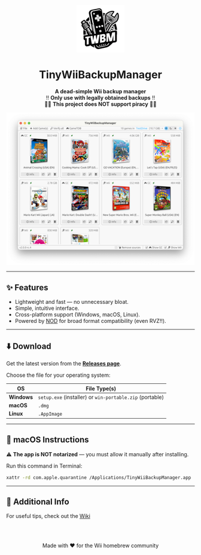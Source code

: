 <p align="center">
  <img alt="TinyWiiBackupManager Logo" width="128" src="logo-small.png">
</p>

<h1 align="center">TinyWiiBackupManager</h1>

<p align="center">
  <strong>A dead-simple Wii backup manager</strong>
  <br>
  ‼️ <strong>Only use with legally obtained backups</strong> ‼️<br>
  🏴‍☠️ <strong>This project does NOT support piracy</strong> 🏴‍☠️
</p>

<p align="center">
  <img alt="App Screenshot" src="screenshot.png">
</p>

---

## ✨ Features

- Lightweight and fast — no unnecessary bloat.
- Simple, intuitive interface.
- Cross-platform support (Windows, macOS, Linux).
- Powered by [NOD](https://github.com/encounter/nod) for broad format compatibility (even RVZ‼️).

---

## ⬇️ Download

Get the latest version from the **[Releases page](https://github.com/mq1/TinyWiiBackupManager/releases/latest)**.

Choose the file for your operating system:

| OS          | File Type(s)                                             |
|-------------|----------------------------------------------------------|
| **Windows** | `setup.exe` (installer) or `win-portable.zip` (portable) |
| **macOS**   | `.dmg`                                                   |
| **Linux**   | `.AppImage`                                              |

---

## 🍎 macOS Instructions

⚠️ **The app is NOT notarized** — you must allow it manually after installing.

Run this command in Terminal:

```bash
xattr -rd com.apple.quarantine /Applications/TinyWiiBackupManager.app
```

---

## 📄 Additional Info

For useful tips, check out the [Wiki](https://github.com/mq1/TinyWiiBackupManager/wiki)

<br>
<br>

<p align="center"> Made with ❤️ for the Wii homebrew community </p>
